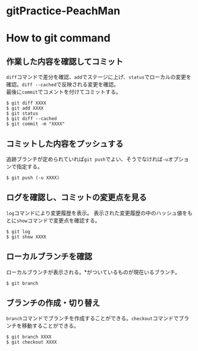 # gitPractice-PeachMan
# How to git command
## 作業した内容を確認してコミット
`diff`コマンドで差分を確認、`add`でステージに上げ、`status`でローカルの変更を確認。`diff --cached`で反映される変更を確認。  
最後に`commit`でコメントを付けてコミットする。
```
$ git diff XXXX
$ git add XXXX
$ git status
$ git diff --cached
$ git commit -m "XXXX"
```

## コミットした内容をプッシュする
追跡ブランチが定められていれば`git push`でよい、そうでなければ`-u`オプションで指定する。
```
$ git push (-u XXXX)
```

## ログを確認し、コミットの変更点を見る
`log`コマンドにより変更履歴を表示。
表示された変更履歴の中のハッシュ値をもとに`show`コマンドで変更点を確認する。
```
$ git log
$ git show XXXX
```

## ローカルブランチを確認
ローカルブランチが表示される。*がついているものが現在いるブランチ。
```
$ git branch
```

## ブランチの作成・切り替え
`branch`コマンドでブランチを作成することができる。`checkout`コマンドでブランチを移動することができる。
```
$ git branch XXXX
$ git checkout XXXX
```